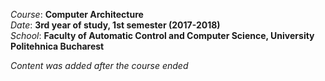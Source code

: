 *Course*: **Computer Architecture**\
*Date*:   **3rd year of study, 1st semester (2017-2018)**\
*School*: **Faculty of Automatic Control and Computer Science, University Politehnica Bucharest**


*Content was added after the course ended*
